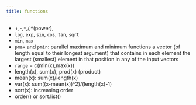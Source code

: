 ```yaml
---
title: functions
---
```


* +,-,`*`,/,^(power),
* `log`, `exp`, `sin`, `cos`, `tan`, `sqrt`
* `min`, `max`
* `pmax` and `pmin`: parallel maximum and minimum functions
a vector (of length equal to their longest argument) that contains in each element the largest (smallest) element in that position in any of the input vectors
* `range` = c(min(x),max(x))
* length(x), sum(x), prod(x) (product)
* mean(x): sum(x)/length(x)
* var(x): sum((x-mean(x))^2)/(length(x)-1)
* sort(x): increasing order
* order() or sort.list()
